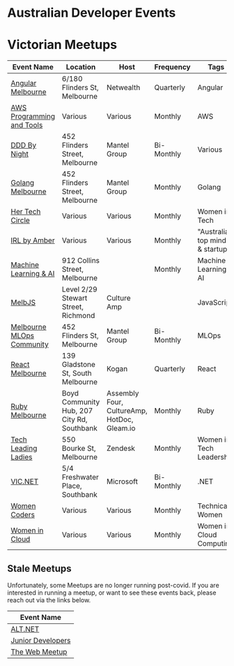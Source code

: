 
# Australian Developer Events

# Victorian Meetups

| Event Name | Location | Host | Frequency | Tags |
| ---------- | -------- | ---- | --------- | ---- |
| [Angular Melbourne](https://www.meetup.com/Angular-Melbourne/) | 6/180 Flinders St, Melbourne | Netwealth | Quarterly | Angular |
| [AWS Programming and Tools](https://www.meetup.com/Melbourne-AWS-Programming-and-Tools-Meetup/) | Various | Various | Monthly | AWS |
| [DDD By Night](https://www.meetup.com/DDD-Melbourne-By-Night/) | 452 Flinders Street, Melbourne | Mantel Group | Bi-Monthly | Various |
| [Golang Melbourne](https://www.meetup.com/golang-mel/) | 452 Flinders Street, Melbourne | Mantel Group | Monthly | Golang |
| [Her Tech Circle](https://www.hertechcircle.org/events) | Various | Various | Monthly | Women in Tech |
| [IRL by Amber](https://lu.ma/SparksXGenesis?k=c) | Various | Various | Monthly | "Australia's top minds & startups" |
| [Machine Learning & AI](https://www.meetup.com/Machine-Learning-AI-Meetup/) | 912 Collins Street, Melbourne | | Monthly | Machine Learning & AI |
| [MelbJS](http://melbjs.com/) | Level 2/29 Stewart Street, Richmond | Culture Amp | | JavaScript |
| [Melbourne MLOps Community](https://www.meetup.com/melbourne-mlops-community1/) | 452 Flinders St, Melbourne | Mantel Group | Bi-Monthly | MLOps |
| [React Melbourne](https://www.meetup.com/React-Melbourne) | 139 Gladstone St, South Melbourne | Kogan | Quarterly | React |
| [Ruby Melbourne](https://www.meetup.com/Ruby-On-Rails-Oceania-Melbourne/) | Boyd Community Hub, 207 City Rd, Southbank | Assembly Four, CultureAmp, HotDoc, Gleam.io | Monthly | Ruby |
| [Tech Leading Ladies](https://www.meetup.com/Tech-Leading-Ladies/) | 550 Bourke St, Melbourne | Zendesk | Monthly | Women in Tech Leadership
| [VIC.NET](https://www.meetup.com/VIC-NET-Meetup/) | 5/4 Freshwater Place, Southbank | Microsoft | Bi-Monthly | .NET |
| [Women Coders](https://www.meetup.com/women-coders/) | Various | Various | Monthly | Technical Women |
| [Women in Cloud](https://www.meetup.com/women-in-cloud-meetup-group/) | Various | Various | Monthly | Women in Cloud Computing |

## Stale Meetups

Unfortunately, some Meetups are no longer running post-covid. If you are interested in running a meetup, or want to see these events back, please reach out via the links below.

| Event Name |
| ---------- |
| [ALT.NET](https://www.meetup.com/Melbourne-ALT-NET/) |
| [Junior Developers](https://www.meetup.com/Junior-Developers-Melbourne/) |
| [The Web Meetup](https://www.meetup.com/the-web) |
